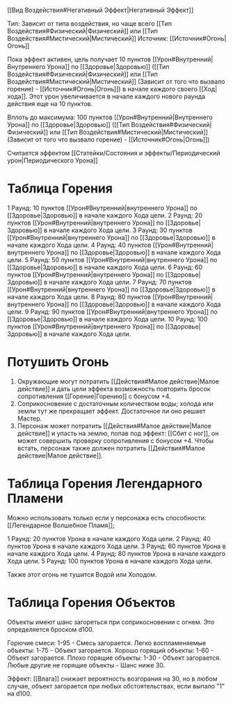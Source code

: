 [[Вид Воздействия#Негативный Эффект|Негативный Эффект]]

Тип: Зависит от типа воздействия, но чаще всего [[Тип Воздействия#Физический|Физический]] или [[Тип Воздействия#Мистический|Мистический]]
Источник: [[Источник#Огонь|Огонь]]

Пока эффект активен, цель получает 10 пунктов [[Урон#Внутренний|Внутреннего Урона]] по [[Здоровье|Здоровью]] ([[Тип Воздействия#Физический|Физический]] или [[Тип Воздействия#Мистический|Мистический]] (Зависит от того что вызвало горение) - [[Источник#Огонь|Огонь]]) в начале каждого своего [[Ход|хода]]. Этот урон увеличивается в начале каждого нового раунда действия еще на 10 пунктов. 

Вплоть до максимума: 100 пунктов [[Урон#Внутренний|Внутреннего Урона]] по [[Здоровье|Здоровью]] ([[Тип Воздействия#Физический|Физический]] или [[Тип Воздействия#Мистический|Мистический]] (Зависит от того что вызвало горение) - [[Источник#Огонь|Огонь]])

Считается эффектом [[Статейки/Состояния и эффекты/Периодический урон|Периодического Урона]]

# Таблица Горения

1 Раунд: 10 пунктов [[Урон#Внутренний|внутреннего Урона]] по [[Здоровье|Здоровью]] в начале каждого Хода цели.
2 Раунд: 20 пунктов [[Урон#Внутренний|внутреннего Урона]] по [[Здоровье|Здоровью]]  в начале каждого Хода цели.
3 Раунд: 30 пунктов [[Урон#Внутренний|внутреннего Урона]] по [[Здоровье|Здоровью]]  в начале каждого Хода цели. 
4 Раунд: 40 пунктов [[Урон#Внутренний|внутреннего Урона]] по [[Здоровье|Здоровью]]  в начале каждого Хода цели.
5 Раунд: 50 пунктов [[Урон#Внутренний|внутреннего Урона]] по [[Здоровье|Здоровью]]  в начале каждого Хода цели.
6 Раунд: 60 пунктов [[Урон#Внутренний|внутреннего Урона]] по [[Здоровье|Здоровью]]  в начале каждого Хода цели.
7 Раунд: 70 пунктов [[Урон#Внутренний|внутреннего Урона]] по [[Здоровье|Здоровью]]  в начале каждого Хода цели.
8 Раунд: 80 пунктов [[Урон#Внутренний|внутреннего Урона]] по [[Здоровье|Здоровью]]  в начале каждого Хода цели.
9 Раунд: 90 пунктов [[Урон#Внутренний|внутреннего Урона]] по [[Здоровье|Здоровью]]  в начале каждого Хода цели.
10 Раунд: 100 пунктов [[Урон#Внутренний|внутреннего Урона]] по [[Здоровье|Здоровью]]  в начале каждого Хода цели.

# Потушить Огонь

1. Окружающие могут потратить [[Действия#Малое действие|Малое действие]] и дать цели эффекта возможность повторить бросок сопротивления [[Горение|Горению]] с бонусом +4. 
2. Соприкосновение с достаточным количеством воды; холода или земли тут же прекращает эффект. Достаточное ли оно решает Мастер. 
3. Персонаж может потратить [[Действия#Малое действие|Малое действие]] и упасть на землю, попав под эффект: [[Сбит с ног]], он может совершить проверку сопротивления с бонусом +4. Чтобы встать, персонаж также должен потратить [[Действия#Малое действие|Малое действие]].

# Таблица Горения Легендарного Пламени

Можно использовать только если у персонажа есть способности: [[Легендарное Волшебное Пламя]];

1 Раунд: 20 пунктов Урона в начале каждого Хода цели.
2 Раунд: 40 пунктов Урона в начале каждого Хода цели.
3 Раунд: 60 пунктов Урона в начале каждого Хода цели. 
4 Раунд: 80 пунктов Урона в начале каждого Хода цели.
5 Раунд: 100 пунктов Урона в начале каждого Хода цели.

Также этот огонь не тушится Водой или Холодом. 

# Таблица Горения Объектов

Объекты имеют шанс загореться при соприкосновении с огнем. Это определяется броском d100.

Горючие смеси: 1-95 - Смесь загорается.
Легко воспламеняемые объекты: 1-75 - Объект загорается.
Хорошо горящий объекты: 1-60 - Объект загорается.
Плохо горящие объекты: 1-30 - Объект загорается.
Любые другие не горящие объекты - Шанс ниже 30. 

Эффект: [[Влага]] снижает вероятность возгорания на 30, но в любом случае, объект загорается при любых обстоятельствах, если выпало "1" на d100. 
